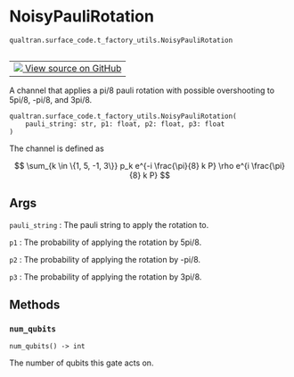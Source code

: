 # NoisyPauliRotation
`qualtran.surface_code.t_factory_utils.NoisyPauliRotation`


<table class="tfo-notebook-buttons tfo-api nocontent" align="left">
<td>
  <a target="_blank" href="https://github.com/quantumlib/Qualtran/blob/main/qualtran/surface_code/t_factory_utils.py#L28-L60">
    <img src="https://www.tensorflow.org/images/GitHub-Mark-32px.png" />
    View source on GitHub
  </a>
</td>
</table>



A channel that applies a pi/8 pauli rotation with possible overshooting to 5pi/8, -pi/8, and 3pi/8.

<pre class="devsite-click-to-copy prettyprint lang-py tfo-signature-link">
<code>qualtran.surface_code.t_factory_utils.NoisyPauliRotation(
    pauli_string: str, p1: float, p2: float, p3: float
)
</code></pre>



<!-- Placeholder for "Used in" -->

The channel is defined as

$$
    \sum_{k \in \{1, 5, -1, 3\}} p_k e^{-i \frac{\pi}{8} k P} \rho e^{i \frac{\pi}{8} k P}
$$

<h2 class="add-link">Args</h2>

`pauli_string`<a id="pauli_string"></a>
: The pauli string to apply the rotation to.

`p1`<a id="p1"></a>
: The probability of applying the rotation by 5pi/8.

`p2`<a id="p2"></a>
: The probability of applying the rotation by -pi/8.

`p3`<a id="p3"></a>
: The probability of applying the rotation by 3pi/8.




## Methods

<h3 id="num_qubits"><code>num_qubits</code></h3>

<pre class="devsite-click-to-copy prettyprint lang-py tfo-signature-link">
<code>num_qubits() -> int
</code></pre>

The number of qubits this gate acts on.




